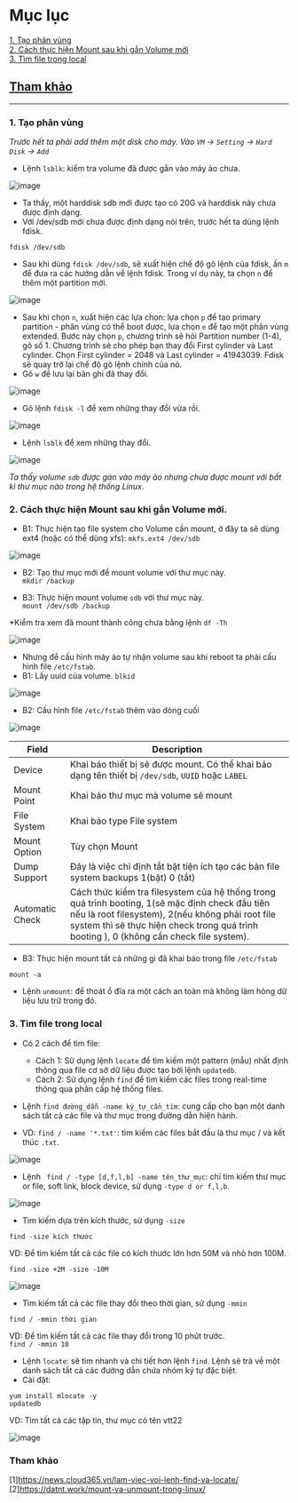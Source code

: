 # Mục lục      
[1. Tạo phân vùng](#1)     
[2. Cách thực hiện Mount sau khi gắn Volume mới](#2)    
[3. Tìm file trong local](#3)          

## [Tham khảo](#4)     

-----   

<a name='1'></a>      
### 1. Tạo phân vùng           

*Trước hết ta phải add thêm một disk cho máy. Vào `VM` -> `Setting` -> `Hard Disk` -> `Add`*       
- Lệnh `lsblk`: kiểm tra volume đã được gắn vào máy ảo chưa.     

![image](image/13.3.png)     

- Ta thấy, một harddisk sdb mới được tạo có 20G và harddisk này chưa được định dạng.      
- Với /dev/sdb mới chưa được định dạng nói trên, trước hết ta dùng lệnh fdisk.     
```  
fdisk /dev/sdb    
```     
- Sau khi dùng `fdisk /dev/sdb`, sẽ xuất hiện chế độ gõ lệnh của fdisk, ấn `m` để đưa ra các hướng dẫn về lệnh fdisk. Trong ví dụ này, ta chọn `n` để thêm một partition mới.    

![image](image/13.4.png)    

- Sau khi chọn `n`, xuất hiện các lựa chọn: lựa chọn `p` để tạo primary partition - phân vùng có thể boot được, lựa chọn `e` để tạo một phân vùng extended. Bước này chọn `p`, chương trình sẽ hỏi Partition number (1-4), gõ số 1. Chương trình sẽ cho phép bạn thay đổi First cylinder và Last cylinder. Chọn First cylinder = 2048 và Last cylinder = 41943039. Fdisk sẽ quay trở lại chế độ gõ lệnh chính của nó.    
- Gõ `w` để lưu lại bản ghi đã thay đổi.     

![image](image/13.5.png)    

- Gõ lệnh `fdisk -l` để xem những thay đổi vừa rồi.    

![image](image/13.6.png)    
- Lệnh `lsblk` để xem những thay đổi.  

![image](image/13.7.png)   

*Ta thấy volume `sdb` được gán vào máy ảo nhưng chưa được mount với bất kì thư mục nào trong hệ thống Linux*.     

<a name='2'></a>    
### 2. Cách thực hiện Mount sau khi gắn Volume mới.        

- B1: Thực hiện tạo file system cho Volume cần mount, ở đây ta sẽ dùng ext4 (hoặc có thể dùng xfs):   `mkfs.ext4 /dev/sdb`        

![image](image/13.8.png)    

- B2: Tạo thư mục mới để mount volume với thư mục này.   
`mkdir /backup`      

- B3: Thực hiện mount volume `sdb` với thư mục này.    
`mount /dev/sdb /backup`      


*Kiểm tra xem đã mount thành công chưa bằng lệnh `df -Th`      

![image](image/13.9.png)    

- Nhưng để cấu hình máy ảo tự nhận volume sau khi reboot ta phải cấu hình file `/etc/fstab`.    
- B1: Lấy uuid của volume.     `blkid`        

![image](image/14.0.png)     
- B2: Cấu hình file `/etc/fstab` thêm vào dòng cuối      

![image](image/14.1.png)          

|Field|Description|   
|----|----|    
|Device|Khai báo thiết bị sẽ được mount. Có thể khai báo dạng tên thiết bị `/dev/sdb`, `UUID` hoặc `LABEL`|     
|Mount Point|Khai báo thư mục mà volume sẽ mount|     
|File System|Khai báo type File system|     
|Mount Option|Tùy chọn Mount|      
|Dump Support|Đây là việc chỉ định tắt bật tiện ích tạo các bản file system backups 1(bật) 0 (tắt)|       
|Automatic Check|Cách thức kiểm tra filesystem của hệ thống trong quá trình booting, 1(sẽ mặc định check đầu tiên nếu là root filesystem), 2(nếu không phải root file system thì sẽ thực hiện check trong quá trình booting ), 0 (không cần check file system).|        


- B3: Thực hiện mount tất cả những gì đã khai báo trong file `/etc/fstab`     
```   
mount -a    
```     
- Lệnh `unmount`: để thoát ổ đĩa ra một cách an toàn mà không làm hỏng dữ liệu lưu trữ trong đó.    

<a name='3'></a>        
### 3. Tìm file trong local        

- Có 2 cách để tìm file:        
   - Cách 1: Sử dụng lệnh `locate` để tìm kiếm một pattern (mẫu) nhất định thông qua file cơ sở dữ liệu được tạo bởi lệnh `updatedb`.    
   - Cách 2: Sử dụng lệnh `find` để tìm kiếm các files trong real-time thông qua phân cấp hệ thống files.        

- Lệnh `find đường_dẫn -name ký_tự_cần_tìm`: cung cấp cho bạn một danh sách tất cả các file và thư mục trong đường dẫn hiện hành.  
- VD: `find / -name '*.txt'`: tìm kiếm các files bắt đầu là thư mục / và kết thúc `.txt`.        

![image](image/14.2.png)    

- Lệnh ` find / -type [d,f,l,b] -name tên_thư_mục`: chỉ tìm kiếm thư mục or file, soft link, block device, sử dụng `-type d or f,l,b`.        

![image](image/14.3.png)       
- Tìm kiếm dựa trên kích thước, sử dụng `-size`     
```   
find -size kích thước    
```  
VD: Để tìm kiếm tất cả các file có kích thước lớn hơn 50M và nhỏ hơn 100M.    

`find -size +2M -size -10M`       

![image](image/14.4.png)      

- Tìm kiếm tất cả các file thay đổi theo thời gian, sử dụng `-mmin`      

```   
find / -mmin thời gian  
```    
VD: Để tìm kiếm tất cả các file thay đổi trong 10 phút trước.     
`find / -mmin 10`     

- Lệnh `locate`: sẽ tìm nhanh và chi tiết hơn lệnh `find`. Lệnh sẽ trả về một danh sách tất cả các đường dẫn chứa nhóm ký tự đặc biệt.     
- Cài đặt:    
``` 
yum install mlocate -y   
updatedb    
```    
VD: Tìm tất cả các tập tin, thư mục có tên vtt22        

![image](image/14.5.png)   


<a name='4'></a>     
### Tham khảo   
[1]https://news.cloud365.vn/lam-viec-voi-lenh-find-va-locate/   
[2]https://datnt.work/mount-va-unmount-trong-linux/ 










